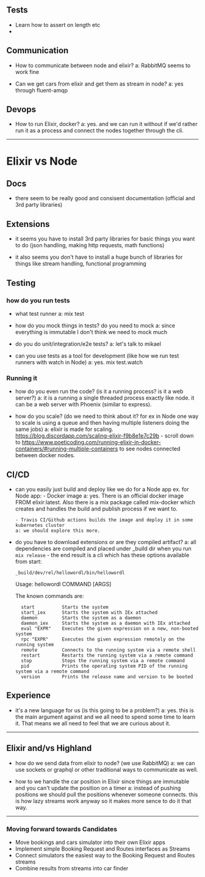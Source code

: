 ## Tests

- Learn how to assert on length etc
-

## Communication

- How to communicate between node and elixir?
  a: RabbitMQ seems to work fine

- Can we get cars from elixir and get them as stream in node?
  a: yes through fluent-amqp

## Devops

- How to run Elixir, docker?
  a: yes. and we can run it without if we'd rather run it as a process and connect the nodes together through the cli.

---

# Elixir vs Node

## Docs

- there seem to be really good and consisent documentation (official and 3rd party libraries)

## Extensions

- it seems you have to install 3rd party libraries for basic things you want to do (json handling, making http requests, math functions)

- it also seems you don't have to install a huge bunch of libraries for things like stream handling, functional programming

## Testing

### how do you run tests

- what test runner
  a: mix test

- how do you mock things in tests? do you need to mock
  a: since everything is immutable I don't think we need to mock much

- do you do unit/integration/e2e tests?
  a: let's talk to mikael

- can you use tests as a tool for development (like how we run test runners with watch in Node)
  a: yes. mix test.watch

### Running it

- how do you even run the code? (is it a running process? is it a web server?)
  a: it is a running a single threaded process exactly like node. it can be a web server with Phoenix (similar to express).

- how do you scale? (do we need to think about it? for ex in Node one way to scale is using a queue and then having multiple listeners doing the same jobs)
  a: elixir is made for scaling. https://blog.discordapp.com/scaling-elixir-f9b8e1e7c29b - scroll down to https://www.poeticoding.com/running-elixir-in-docker-containers/#running-multiple-containers to see nodes connected between docker nodes.

## CI/CD

- can you easily just build and deploy like we do for a Node app
    ex. for Node app:
      - Docker image
      a: yes. There is an official docker image FROM elixir:latest. Also there is a mix package called mix-docker which creates and handles the build and publish process if we want to.

      - Travis CI/Github actions builds the image and deploy it in some kubernetes cluster
      a: we should explore this more.

- do you have to download extensions or are they compiled artifact?
  a: all dependencies are compiled and placed under _build dir when you run `mix release` - the end result is a cli  which has these options available from start:

      _build/dev/rel/hellowordl/bin/hellowordl
    Usage: hellowordl COMMAND [ARGS]

    The known commands are:

        start          Starts the system
        start_iex      Starts the system with IEx attached
        daemon         Starts the system as a daemon
        daemon_iex     Starts the system as a daemon with IEx attached
        eval "EXPR"    Executes the given expression on a new, non-booted system
        rpc "EXPR"     Executes the given expression remotely on the running system
        remote         Connects to the running system via a remote shell
        restart        Restarts the running system via a remote command
        stop           Stops the running system via a remote command
        pid            Prints the operating system PID of the running system via a remote command
        version        Prints the release name and version to be booted

## Experience

- it's a new language for us (is this going to be a problem?)
  a: yes. this is the main argument against and we all need to spend some time to learn it. That means we all need to feel that we are curious about it.

---

## Elixir and/vs Highland

- how do we send data from elixir to node? (we use RabbitMQ)
  a: we can use sockets or graphql or other traditional ways to communicate as well.

- how to we handle the car position in Elixir since things are immutable and you can't update the position on a timer
  a: instead of pushing positions we should pull the positions whenever someone connects. this is how lazy streams work anyway so it makes more sence to do it that way.

---

### Moving forward towards Candidates
- Move bookings and cars simulator into their own Elixir apps
- Implement simple Booking Request and Routes interfaces as Streams
- Connect simulators the easiest way to the Booking Request and Routes streams
- Combine results from streams into car finder